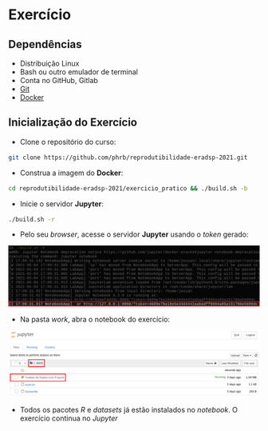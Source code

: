 

# Exercício


## Dependências

-   Distribuição Linux
-   Bash ou outro emulador de terminal
-   Conta no GitHub, Gitlab
-   [Git](https://git-scm.com/downloads)
-   [Docker](https://docs.docker.com/get-docker/)


## Inicialização do Exercício

-   Clone o repositório do curso:

``` bash
git clone https://github.com/phrb/reprodutibilidade-eradsp-2021.git
```

-   Construa a imagem do **Docker**:

``` bash
cd reprodutibilidade-eradsp-2021/exercicio_pratico && ./build.sh -b
```

-   Inicie o servidor **Jupyter**:

``` bash
./build.sh -r
```

-   Pelo seu *browser*, acesse o servidor **Jupyter** usando o *token* gerado:

![img](assets/docker_run.png)

-   Na pasta *work*, abra o notebook do exercício:

![img](assets/load_notebook.png)

-   Todos os pacotes *R* e *datasets* já estão instalados no *notebook*. O exercício
    continua no *Jupyter*
